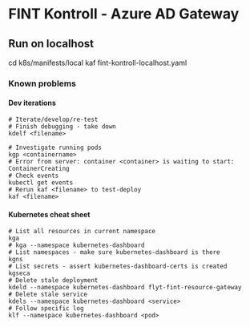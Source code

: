 # FINT Kontroll - Azure AD Gateway

## Run on localhost

cd k8s/manifests/local
kaf fint-kontroll-localhost.yaml

### Known problems

#### Dev iterations

    # Iterate/develop/re-test
    # Finish debugging - take down
    kdelf <filename>

    # Investigate running pods
    kgp <containername>
    # Error from server: container <container> is waiting to start: ContainerCreating
    # Check events
    kubectl get events
    # Rerun kaf <filename> to test-deploy
    kaf <filename>

#### Kubernetes cheat sheet

    # List all resources in current namespace
    kga
    # kga --namespace kubernetes-dashboard
    # List namespaces - make sure kubernetes-dashboard is there
    kgns
    # List secrets - assert kubernetes-dashboard-certs is created
    kgseca
    # Delete stale deployment
    kdeld --namespace kubernetes-dashboard flyt-fint-resource-gateway
    # Delete stale service
    kdels --namespace kubernetes-dashboard <service>
    # Follow specific log
    klf --namespace kubernetes-dashboard <pod> 